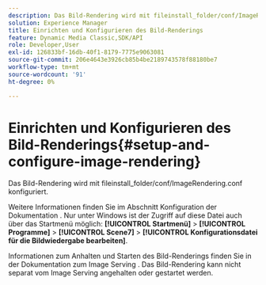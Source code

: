 ```yaml
---
description: Das Bild-Rendering wird mit fileinstall_folder/conf/ImageRendering.conf konfiguriert.
solution: Experience Manager
title: Einrichten und Konfigurieren des Bild-Renderings
feature: Dynamic Media Classic,SDK/API
role: Developer,User
exl-id: 126833bf-16db-40f1-8179-7775e9063081
source-git-commit: 206e4643e3926cb85b4be2189743578f88180be7
workflow-type: tm+mt
source-wordcount: '91'
ht-degree: 0%

---
```


# Einrichten und Konfigurieren des Bild-Renderings{#setup-and-configure-image-rendering}

Das Bild-Rendering wird mit fileinstall_folder/conf/ImageRendering.conf konfiguriert.

Weitere Informationen finden Sie im Abschnitt Konfiguration der Dokumentation . Nur unter Windows ist der Zugriff auf diese Datei auch über das Startmenü möglich: **[!UICONTROL Startmenü]** > **[!UICONTROL Programme]** > **[!UICONTROL Scene7]** > **[!UICONTROL Konfigurationsdatei für die Bildwiedergabe bearbeiten]**.

Informationen zum Anhalten und Starten des Bild-Renderings finden Sie in der Dokumentation zum Image Serving . Das Bild-Rendering kann nicht separat vom Image Serving angehalten oder gestartet werden.
